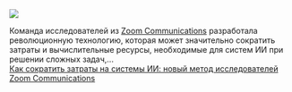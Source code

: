 <!--2025-03-04 11:33:57-->
<div class="yb">
  <div class="rss smaller1 habr"><img src="https://habrastorage.org/getpro/habr/upload_files/43e/7d1/118/43e7d1118fd104630c5f6c9f845ec9b8.jpg" /><p>Команда исследователей из&nbsp;<a href="https://www.zoom.com/">Zoom Communications</a>&nbsp;разработала революционную технологию, которая может значительно сократить затраты и вычислительные ресурсы, необходимые для систем ИИ при решении сложных задач,... <br><a class="light" href="https://habr.com/ru/companies/bothub/news/887768/?utm_source=habrahabr&utm_medium=rss&utm_campaign=887768">Как сократить затраты на системы ИИ: новый метод исследователей Zoom Communications</a></div>
</div>
